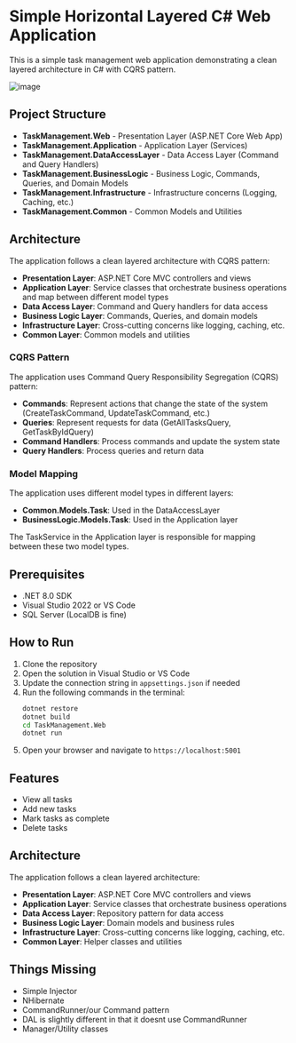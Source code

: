 # Simple Horizontal Layered C# Web Application

This is a simple task management web application demonstrating a clean layered architecture in C# with CQRS pattern.

![image](https://github.com/user-attachments/assets/6ba7a4a9-2c0f-4177-b313-19211cff8bdc)


## Project Structure

- **TaskManagement.Web** - Presentation Layer (ASP.NET Core Web App)
- **TaskManagement.Application** - Application Layer (Services)
- **TaskManagement.DataAccessLayer** - Data Access Layer (Command and Query Handlers)
- **TaskManagement.BusinessLogic** - Business Logic, Commands, Queries, and Domain Models
- **TaskManagement.Infrastructure** - Infrastructure concerns (Logging, Caching, etc.)
- **TaskManagement.Common** - Common Models and Utilities

## Architecture

The application follows a clean layered architecture with CQRS pattern:

- **Presentation Layer**: ASP.NET Core MVC controllers and views
- **Application Layer**: Service classes that orchestrate business operations and map between different model types
- **Data Access Layer**: Command and Query handlers for data access
- **Business Logic Layer**: Commands, Queries, and domain models
- **Infrastructure Layer**: Cross-cutting concerns like logging, caching, etc.
- **Common Layer**: Common models and utilities

### CQRS Pattern

The application uses Command Query Responsibility Segregation (CQRS) pattern:

- **Commands**: Represent actions that change the state of the system (CreateTaskCommand, UpdateTaskCommand, etc.)
- **Queries**: Represent requests for data (GetAllTasksQuery, GetTaskByIdQuery)
- **Command Handlers**: Process commands and update the system state
- **Query Handlers**: Process queries and return data

### Model Mapping

The application uses different model types in different layers:

- **Common.Models.Task**: Used in the DataAccessLayer
- **BusinessLogic.Models.Task**: Used in the Application layer

The TaskService in the Application layer is responsible for mapping between these two model types.

## Prerequisites

- .NET 8.0 SDK
- Visual Studio 2022 or VS Code
- SQL Server (LocalDB is fine)

## How to Run

1. Clone the repository
2. Open the solution in Visual Studio or VS Code
3. Update the connection string in `appsettings.json` if needed
4. Run the following commands in the terminal:
   ```bash
   dotnet restore
   dotnet build
   cd TaskManagement.Web
   dotnet run
   ```
5. Open your browser and navigate to `https://localhost:5001`

## Features

- View all tasks
- Add new tasks
- Mark tasks as complete
- Delete tasks

## Architecture

The application follows a clean layered architecture:

- **Presentation Layer**: ASP.NET Core MVC controllers and views
- **Application Layer**: Service classes that orchestrate business operations
- **Data Access Layer**: Repository pattern for data access
- **Business Logic Layer**: Domain models and business rules
- **Infrastructure Layer**: Cross-cutting concerns like logging, caching, etc.
- **Common Layer**: Helper classes and utilities 

## Things Missing
- Simple Injector
- NHibernate
- CommandRunner/our Command pattern
- DAL is slightly different in that it doesnt use CommandRunner
- Manager/Utility classes
